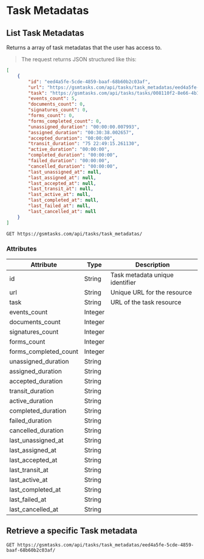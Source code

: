 # Task Metadatas

## List Task Metadatas

Returns a array of task metadatas that the user has access to.

> The request returns JSON structured like this:

```json
[
    {
        "id": "eed4a5fe-5cde-4859-baaf-68b60b2c03af",
        "url": "https://gsmtasks.com/api/tasks/task_metadatas/eed4a5fe-5cde-4859-baaf-68b60b2c03af/",
        "task": "https://gsmtasks.com/api/tasks/tasks/008110f2-8e66-4b17-b9b3-73da42c1e8f8/",
        "events_count": 5,
        "documents_count": 0,
        "signatures_count": 0,
        "forms_count": 0,
        "forms_completed_count": 0,
        "unassigned_duration": "00:00:00.007993",
        "assigned_duration": "00:30:38.002657",
        "accepted_duration": "00:00:00",
        "transit_duration": "75 22:49:15.261130",
        "active_duration": "00:00:00",
        "completed_duration": "00:00:00",
        "failed_duration": "00:00:00",
        "cancelled_duration": "00:00:00",
        "last_unassigned_at": null,
        "last_assigned_at": null,
        "last_accepted_at": null,
        "last_transit_at": null,
        "last_active_at": null,
        "last_completed_at": null,
        "last_failed_at": null,
        "last_cancelled_at": null
    }
]
```

`GET https://gsmtasks.com/api/tasks/task_metadatas/`

### Attributes

Attribute                | Type   | Description
------------------------ | ------ | -----------
id                       | String | Task metadata unique identifier
url                      | String | Unique URL for the resource
task                     | String | URL of the task resource
events_count             | Integer|
documents_count          | Integer| 
signatures_count         | Integer|
forms_count              | Integer|
forms_completed_count    | Integer|
unassigned_duration      | String |
assigned_duration        | String |
accepted_duration        | String |            
transit_duration         | String |
active_duration          | String |      
completed_duration       | String |
failed_duration          | String |               
cancelled_duration       | String |
last_unassigned_at       | String |              
last_assigned_at         | String |
last_accepted_at         | String |                   
last_transit_at          | String |
last_active_at           | String |            
last_completed_at        | String |
last_failed_at           | String |           
last_cancelled_at        | String |

## Retrieve a specific Task metadata

`GET https://gsmtasks.com/api/tasks/task_metadatas/eed4a5fe-5cde-4859-baaf-68b60b2c03af/`